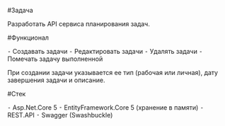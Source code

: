 #Задача

Разработать API сервиса планирования задач.

#Функционал

 ⁃ Создавать задачи
 ⁃ Редактировать задачи
 ⁃ Удалять задачи
 ⁃ Помечать задачу выполненной

При создании задачи указывается ее тип (рабочая или личная), дату завершения задачи и описание.

#Стек

 ⁃ Asp.Net.Core 5
 ⁃ EntityFramework.Core 5 (хранение в памяти)
 ⁃ REST.API
 ⁃ Swagger (Swashbuckle)
